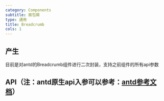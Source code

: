 ```yaml
---
category: Components
subtitle: 面包屑
type: 通用
title: Breadcrumb
cols: 1
---
```


## 产生

目前是对antd的Breadcrumb组件进行二次封装，支持之前组件的所有api参数

## API（注：antd原生api入参可以参考：[antd参考文档](https://ant.design/components/breadcrumb-cn/#API)）
